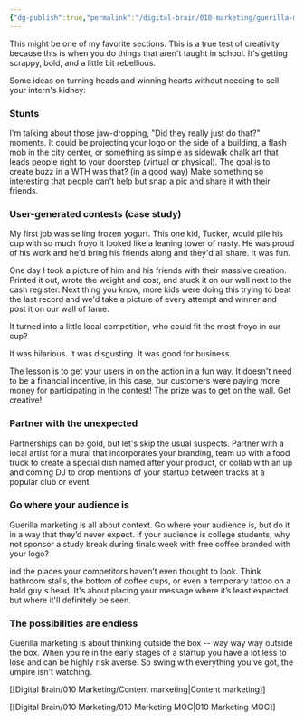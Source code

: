 ```yaml
---
{"dg-publish":true,"permalink":"/digital-brain/010-marketing/guerilla-marketing-tactics/"}
---
```


This might be one of my favorite sections. This is a true test of creativity because this is when you do things that aren't taught in school. It's getting scrappy, bold, and a little bit rebellious.

Some ideas on turning heads and winning hearts without needing to sell your intern's kidney:

### Stunts

I'm talking about those jaw-dropping, "Did they really just do that?" moments. It could be projecting your logo on the side of a building, a flash mob in the city center, or something as simple as sidewalk chalk art that leads people right to your doorstep (virtual or physical). The goal is to create buzz in a WTH was that? (in a good way) Make something so interesting that people can't help but snap a pic and share it with their friends.

### User-generated contests (case study)

My first job was selling frozen yogurt. This one kid, Tucker, would pile his cup with so much froyo it looked like a leaning tower of nasty. He was proud of his work and he'd bring his friends along and they'd all share. It was fun. 

One day I took a picture of him and his friends with their massive creation. Printed it out, wrote the weight and cost, and stuck it on our wall next to the cash register. Next thing you know, more kids were doing this trying to beat the last record and we'd take a picture of every attempt and winner and post it on our wall of fame.

It turned into a little local competition, who could fit the most froyo in our cup? 

It was hilarious. It was disgusting. It was good for business.

The lesson is to get your users in on the action in a fun way. It doesn't need to be a financial incentive, in this case, our customers were paying more money for participating in the contest! The prize was to get on the wall. Get creative!

### Partner with the unexpected

Partnerships can be gold, but let's skip the usual suspects. Partner with a local artist for a mural that incorporates your branding, team up with a food truck to create a special dish named after your product, or collab with an up and coming DJ to drop mentions of your startup between tracks at a popular club or event. 

### Go where your audience is

Guerilla marketing is all about context. Go where your audience is, but do it in a way that they’d never expect. If your audience is college students, why not sponsor a study break during finals week with free coffee branded with your logo? 

ind the places your competitors haven’t even thought to look. Think bathroom stalls, the bottom of coffee cups, or even a temporary tattoo on a bald guy's head. It's about placing your message where it’s least expected but where it'll definitely be seen.

### The possibilities are endless

Guerilla marketing is about thinking outside the box -- way way way outside the box. When you're in the early stages of a startup you have a lot less to lose and can be highly risk averse. So swing with everything you've got, the umpire isn't watching.

[[Digital Brain/010 Marketing/Content marketing\|Content marketing]]

[[Digital Brain/010 Marketing/010 Marketing MOC\|010 Marketing MOC]]